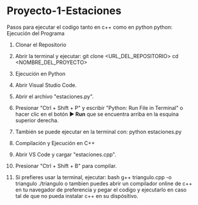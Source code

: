 # Proyecto-1-Estaciones
Pasos para ejecutar el codigo tanto en c++ como en python
python:
Ejecución del Programa
1. Clonar el Repositorio
1. Abrir la terminal y ejecutar:
   git clone <URL_DEL_REPOSITORIO>
   cd <NOMBRE_DEL_PROYECTO>
  
2. Ejecución en Python
1. Abrir Visual Studio Code.
2. Abrir el archivo "estaciones.py".
3. Presionar "Ctrl + Shift + P" y escribir "Python: Run File in Terminal" o hacer clic en el botón **▶ Run** que se encuentra arriba en la esquina superior derecha.
4. También se puede ejecutar en la terminal con:
   python estaciones.py
   
   
3. Compilación y Ejecución en C++
1. Abrir VS Code y cargar "estaciones.cpp".
2. Presionar "Ctrl + Shift + B" para compilar.
3. Si prefieres usar la terminal, ejecutar:
   bash
   g++ triangulo.cpp -o triangulo
   ./triangulo
   o tambien puedes abrir un compilador online de c++ en tu navegador de preferencia y pegar el codigo y ejecutarlo en caso tal de que no pueda instalar c++ en su dispósitivo. 

